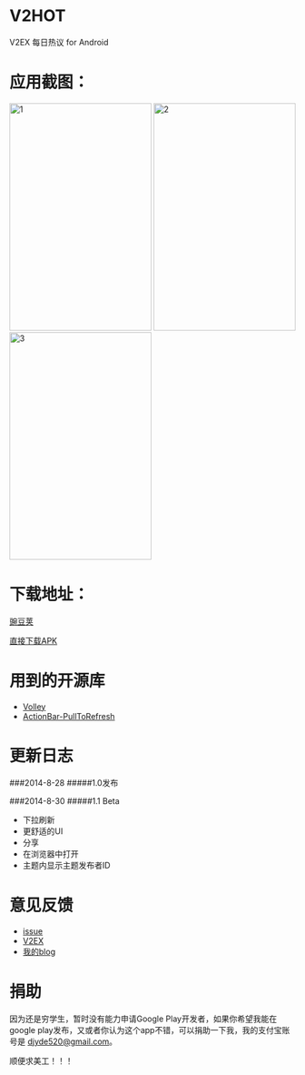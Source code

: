 V2HOT
===
V2EX 每日热议 for Android

应用截图：
===
<img src="https://raw.githubusercontent.com/djyde/v2hot/master/screenshot/1.png" alt="1" style="width:250px;height:400px">
<img src="https://raw.githubusercontent.com/djyde/v2hot/master/screenshot/2.png" alt="2" style="width:250px;height:400px">
<img src="https://raw.githubusercontent.com/djyde/v2hot/master/screenshot/3.png" alt="3" style="width:250px;height:400px">

下载地址：
===
[豌豆荚](http://www.wandoujia.com/apps/com.randy.client.v2hot)

[直接下载APK](http://djyde.github.io/assets/apk/V2HOT.apk)

用到的开源库
===
* [Volley](https://github.com/mcxiaoke/android-volley)
* [ActionBar-PullToRefresh](http://github.com/chrisbanes/ActionBar-PullToRefresh)

更新日志
===
###2014-8-28
#####1.0发布

###2014-8-30
#####1.1 Beta

* 下拉刷新
* 更舒适的UI
* 分享
* 在浏览器中打开
* 主题内显示主题发布者ID 


意见反馈
===
* [issue](https://github.com/djyde/V2HOT/issues)
* [V2EX](http://v2ex.com/t/130456)
* [我的blog](http://djyde.github.io/2014/08/28/v2hot-release.html)

捐助
===
因为还是穷学生，暂时没有能力申请Google Play开发者，如果你希望我能在google play发布，又或者你认为这个app不错，可以捐助一下我，我的支付宝账号是 djyde520@gmail.com。

顺便求美工！！！
